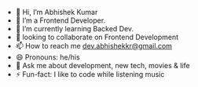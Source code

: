 - 👋 Hi, I’m Abhishek Kumar
- 👀 I’m a Frontend Developer.
- 🌱 I’m currently learning Backed Dev.
- 🤝 looking to collaborate on Frontend Development
- 📫 How to reach me dev.abhishekkr@gmail.com
- 😄 Pronouns: he/his
- 💭 Ask me about development, new tech, movies & life
- ⚡ Fun-fact: I like to code while listening music


<!---
dev-abhishekkr/dev-abhishekkr is a ✨ special ✨ repository because its `README.md` (this file) appears on your GitHub profile.
You can click the Preview link to take a look at your changes.
--->

